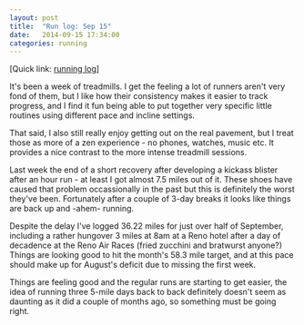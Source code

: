```yaml
---
layout: post
title:  "Run log: Sep 15"
date:   2014-09-15 17:34:00
categories: running
---
```


[Quick link: [running log][spreadsheet]]

It's been a week of treadmills. I get the feeling a lot of runners aren't
very fond of them, but I like how their consistency makes it easier to track
progress, and I find it fun being able to put together very specific little
routines using different pace and incline settings.

That said, I also still really enjoy getting out on the real pavement,
but I treat those as more of a zen experience - no phones, watches, music
etc. It provides a nice contrast to the more intense treadmill sessions.

Last week the end of a short recovery after developing a kickass blister
after an hour run - at least I got almost 7.5 miles out of it. These shoes
have caused that problem occassionally in the past but this is definitely the 
worst they've been. Fortunately after a couple of 3-day breaks it looks like
things are back up and -ahem- running.

Despite the delay I've logged 36.22 miles for just over half of September,
including a rather hungover 3 miles at 8am at a Reno hotel after a day of
decadence at the Reno Air Races (fried zucchini and bratwurst anyone?) Things
are looking good to hit the month's 58.3 mile target, and at this pace
should make up for August's deficit due to missing the first week.

Things are feeling good and the regular runs are starting to get easier, the
idea of running three 5-mile days back to back definitely doesn't seem as
daunting as it did a couple of months ago, so something must be going right.

[spreadsheet]: https://docs.google.com/spreadsheets/d/1w6y5S43TY2k0FYGtOxLKdMu1ApPNurtuu8IRtRcsqI4/edit?usp=sharing
